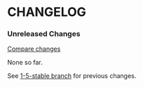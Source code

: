 # CHANGELOG

### Unreleased Changes

[Compare changes](https://github.com/codevise/pageflow-vr/compare/1-5-stable...master)

None so far.

See
[1-5-stable branch](https://github.com/codevise/pageflow-vr/blob/1-5-stable/CHANGELOG.md)
for previous changes.
